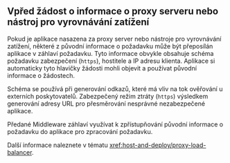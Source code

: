 ## <a name="forward-request-information-with-a-proxy-or-load-balancer"></a>Vpřed žádost o informace o proxy serveru nebo nástroj pro vyrovnávání zatížení

Pokud je aplikace nasazena za proxy server nebo nástroje pro vyrovnávání zatížení, některé z původní informace o požadavku může být přeposílán aplikace v záhlaví požadavku. Tyto informace obvykle obsahuje schéma požadavku zabezpečení (`https`), hostitele a IP adresu klienta. Aplikace si automaticky tyto hlavičky žádosti mohli objevit a používat původní informace o žádostech.

Schéma se používá při generování odkazů, které má vliv na tok ověřování u externích poskytovatelů. Zabezpečený režim ztráty (`https`) výsledkem generování adresy URL pro přesměrování nesprávné nezabezpečené aplikace.

Předané Middleware záhlaví využívat k zpřístupňování původní informace o požadavku do aplikace pro zpracování požadavku.

Další informace naleznete v tématu <xref:host-and-deploy/proxy-load-balancer>.
